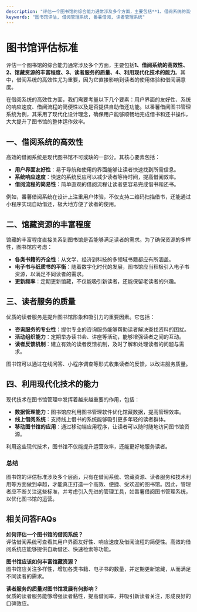 ```yaml
---
description: "评估一个图书馆的综合能力通常涉及多个方面，主要包括**1、借阅系统的高效性、2、馆藏资源的丰富程度、3、读者服务的质量、4、利用现代化技术的能力**。其中，借阅系统的高效性尤为重要，因为它直接影响到读者的使用体验和借阅满意度。"
keywords: "图书馆评估, 借阅管理系统, 番薯借阅, 读者管理系统"
---
```

# 图书馆评估标准

评估一个图书馆的综合能力通常涉及多个方面，主要包括**1、借阅系统的高效性、2、馆藏资源的丰富程度、3、读者服务的质量、4、利用现代化技术的能力**。其中，借阅系统的高效性尤为重要，因为它直接影响到读者的使用体验和借阅满意度。

在借阅系统的高效性方面，我们需要考量以下几个要素：用户界面的友好性、系统的响应速度、借阅流程的简便性以及是否提供自助借还功能。以番薯借阅图书管理系统为例，其采用了现代化设计理念，确保用户能够顺畅地完成借书和还书操作，大大提升了图书馆的整体运作效率。

## 一、借阅系统的高效性

高效的借阅系统是现代图书馆不可或缺的一部分。其核心要素包括：

- **用户界面友好性**：易于导航和使用的界面能够让读者快速找到所需信息。
- **系统响应速度**：快速的系统反应可以减少读者等待时间，提高借阅效率。
- **借阅流程的简易性**：简单直观的借阅流程让读者更容易完成借书和还书。

例如，番薯借阅系统在设计上注重用户体验，不仅支持二维码扫描借书，还能通过小程序实现自助借还，极大地方便了读者的使用。

## 二、馆藏资源的丰富程度

馆藏的丰富程度直接关系到图书馆是否能够满足读者的需求。为了确保资源的多样性，图书馆应考虑：

- **各类书籍的齐全性**：从文学、经济到科技的多领域书籍都应有所涵盖。
- **电子书与纸质书的平衡**：随着数字化时代的发展，图书馆应当积极引入电子书资源，以满足不同读者的需求。
- **更新频率**：定期更新馆藏，不仅能吸引新读者，还能保留老读者的兴趣。

## 三、读者服务的质量

优质的读者服务是提升图书馆形象和吸引力的重要因素。它包括：

- **咨询服务的专业性**：提供专业的咨询服务能够帮助读者解决查找资料的困扰。
- **活动组织能力**：定期举办读书会、讲座等活动，能够增强读者之间的互动。
- **读者反馈机制**：建立有效的读者反馈机制，及时了解和处理读者的问题与需求。

图书馆可以通过在线问答、小程序调查等形式收集读者的反馈，以改进服务质量。

## 四、利用现代化技术的能力

现代技术在图书馆管理中发挥着越来越重要的作用，包括：

- **数据管理能力**：图书馆应利用图书管理软件优化馆藏数据，提高管理效率。
- **线上借阅系统**：支持线上借书的系统能够吸引更多年轻的读者群体。
- **移动图书馆的应用**：通过移动端应用程序，让读者可以随时随地访问图书馆资源。

利用这些现代技术，图书馆不仅能提升运营效率，还能更好地服务读者。

### 总结

图书馆的评估标准涉及多个层面，只有在借阅系统、馆藏资源、读者服务和技术利用等方面做到卓越，才能真正打造一个高效、便捷、受欢迎的图书馆。因此，管理者应不断关注这些标准，并考虑引入先进的管理工具，如番薯借阅图书管理系统，以优化图书馆的运营。

## 相关问答FAQs

**如何评估一个图书馆的借阅系统？**  
评估借阅系统可查看其用户界面友好性、响应速度及借阅流程的简便性。高效的借阅系统应能够提供自助借还、快速检索等功能。

**图书馆应该如何丰富馆藏资源？**  
图书馆应关注多样性，增加各类书籍、电子书的数量，并定期更新馆藏，从而满足不同读者的需求。

**读者服务的质量对图书馆发展有何影响？**  
优质的读者服务能够增强读者黏性，提高借阅率，并吸引新读者关注，形成良好的口碑效应。
